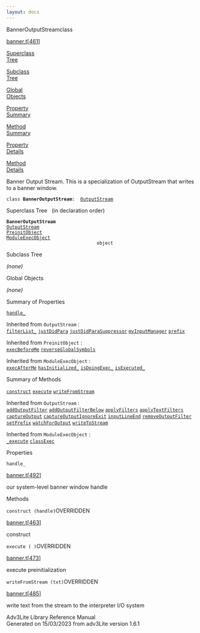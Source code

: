 ```yaml
---
layout: docs
---
```

<span class="title">BannerOutputStream</span><span class="type">class</span>

[banner.t](../file/banner.t.html)\[[461](../source/banner.t.html#461)\]

[Superclass  
Tree](#_SuperClassTree_)

[Subclass  
Tree](#_SubClassTree_)

[Global  
Objects](#_ObjectSummary_)

[Property  
Summary](#_PropSummary_)

[Method  
Summary](#_MethodSummary_)

[Property  
Details](#_Properties_)

[Method  
Details](#_Methods_)



Banner Output Stream. This is a specialization of OutputStream that
writes to a banner window.

`class `**`BannerOutputStream`**` :   `[`OutputStream`](../object/OutputStream.html)



<span id="_SuperClassTree_"></span>



<span class="hdln">Superclass Tree</span>   (in declaration order)



**`BannerOutputStream`**  
[`OutputStream`](../object/OutputStream.html)  
[`PreinitObject`](../object/PreinitObject.html)  
[`ModuleExecObject`](../object/ModuleExecObject.html)  
`                                 object`  
<span id="_SubClassTree_"></span>



<span class="hdln">Subclass Tree</span>  



*(none)* <span id="_ObjectSummary_"></span>



<span class="hdln">Global Objects</span>  



*(none)* <span id="_PropSummary_"></span>



<span class="hdln">Summary of Properties</span>  



[`handle_`](#handle_)

Inherited from `OutputStream` :  
[`filterList_`](../object/OutputStream.html#filterList_) [`justDidPara`](../object/OutputStream.html#justDidPara) [`justDidParaSuppressor`](../object/OutputStream.html#justDidParaSuppressor) [`myInputManager`](../object/OutputStream.html#myInputManager) [`prefix`](../object/OutputStream.html#prefix)

Inherited from `PreinitObject` :  
[`execBeforeMe`](../object/PreinitObject.html#execBeforeMe) [`reverseGlobalSymbols`](../object/PreinitObject.html#reverseGlobalSymbols)

Inherited from `ModuleExecObject` :  
[`execAfterMe`](../object/ModuleExecObject.html#execAfterMe) [`hasInitialized_`](../object/ModuleExecObject.html#hasInitialized_) [`isDoingExec_`](../object/ModuleExecObject.html#isDoingExec_) [`isExecuted_`](../object/ModuleExecObject.html#isExecuted_)

<span id="_MethodSummary_"></span>



<span class="hdln">Summary of Methods</span>  



[`construct`](#construct) [`execute`](#execute) [`writeFromStream`](#writeFromStream)

Inherited from `OutputStream` :  
[`addOutputFilter`](../object/OutputStream.html#addOutputFilter) [`addOutputFilterBelow`](../object/OutputStream.html#addOutputFilterBelow) [`applyFilters`](../object/OutputStream.html#applyFilters) [`applyTextFilters`](../object/OutputStream.html#applyTextFilters) [`captureOutput`](../object/OutputStream.html#captureOutput) [`captureOutputIgnoreExit`](../object/OutputStream.html#captureOutputIgnoreExit) [`inputLineEnd`](../object/OutputStream.html#inputLineEnd) [`removeOutputFilter`](../object/OutputStream.html#removeOutputFilter) [`setPrefix`](../object/OutputStream.html#setPrefix) [`watchForOutput`](../object/OutputStream.html#watchForOutput) [`writeToStream`](../object/OutputStream.html#writeToStream)



Inherited from `ModuleExecObject` :  
[`_execute`](../object/ModuleExecObject.html#_execute) [`classExec`](../object/ModuleExecObject.html#classExec)

<span id="_Properties_"></span>



<span class="hdln">Properties</span>  



<span id="handle_"></span>

`handle_`

[banner.t](../file/banner.t.html)\[[492](../source/banner.t.html#492)\]



our system-level banner window handle



<span id="_Methods_"></span>



<span class="hdln">Methods</span>  



<span id="construct"></span>

`construct (handle)`<span class="rem">OVERRIDDEN</span>

[banner.t](../file/banner.t.html)\[[463](../source/banner.t.html#463)\]



construct



<span id="execute"></span>

`execute ( )`<span class="rem">OVERRIDDEN</span>

[banner.t](../file/banner.t.html)\[[473](../source/banner.t.html#473)\]



execute preinitialization



<span id="writeFromStream"></span>

`writeFromStream (txt)`<span class="rem">OVERRIDDEN</span>

[banner.t](../file/banner.t.html)\[[485](../source/banner.t.html#485)\]



write text from the stream to the interpreter I/O system





Adv3Lite Library Reference Manual  
Generated on 15/03/2023 from adv3Lite version 1.6.1


